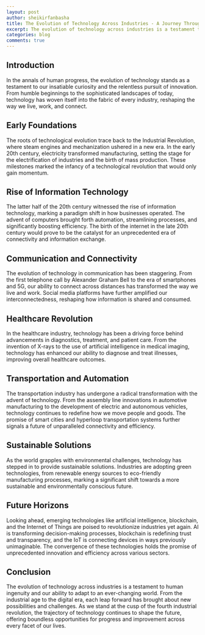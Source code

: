 ```yaml
---
layout: post
author: sheikirfanbasha
title: The Evolution of Technology Across Industries - A Journey Through Time
excerpt: The evolution of technology across industries is a testament to human ingenuity and our ability to adapt to an ever-changing world. From the industrial age to the digital era, each leap forward has brought about new possibilities and challenges. As we stand at the cusp of the fourth industrial revolution, the trajectory of technology continues to shape the future, offering boundless opportunities for progress and improvement across every facet of our lives.
categories: blog
comments: true
---
```


## Introduction

In the annals of human progress, the evolution of technology stands as a testament to our insatiable curiosity and the relentless pursuit of innovation. From humble beginnings to the sophisticated landscapes of today, technology has woven itself into the fabric of every industry, reshaping the way we live, work, and connect.

## Early Foundations

The roots of technological evolution trace back to the Industrial Revolution, where steam engines and mechanization ushered in a new era. In the early 20th century, electricity transformed manufacturing, setting the stage for the electrification of industries and the birth of mass production. These milestones marked the infancy of a technological revolution that would only gain momentum.

## Rise of Information Technology

The latter half of the 20th century witnessed the rise of information technology, marking a paradigm shift in how businesses operated. The advent of computers brought forth automation, streamlining processes, and significantly boosting efficiency. The birth of the internet in the late 20th century would prove to be the catalyst for an unprecedented era of connectivity and information exchange.

## Communication and Connectivity

The evolution of technology in communication has been staggering. From the first telephone call by Alexander Graham Bell to the era of smartphones and 5G, our ability to connect across distances has transformed the way we live and work. Social media platforms have further amplified our interconnectedness, reshaping how information is shared and consumed.

## Healthcare Revolution

In the healthcare industry, technology has been a driving force behind advancements in diagnostics, treatment, and patient care. From the invention of X-rays to the use of artificial intelligence in medical imaging, technology has enhanced our ability to diagnose and treat illnesses, improving overall healthcare outcomes.

## Transportation and Automation

The transportation industry has undergone a radical transformation with the advent of technology. From the assembly line innovations in automotive manufacturing to the development of electric and autonomous vehicles, technology continues to redefine how we move people and goods. The promise of smart cities and hyperloop transportation systems further signals a future of unparalleled connectivity and efficiency.

## Sustainable Solutions

As the world grapples with environmental challenges, technology has stepped in to provide sustainable solutions. Industries are adopting green technologies, from renewable energy sources to eco-friendly manufacturing processes, marking a significant shift towards a more sustainable and environmentally conscious future.

## Future Horizons

Looking ahead, emerging technologies like artificial intelligence, blockchain, and the Internet of Things are poised to revolutionize industries yet again. AI is transforming decision-making processes, blockchain is redefining trust and transparency, and the IoT is connecting devices in ways previously unimaginable. The convergence of these technologies holds the promise of unprecedented innovation and efficiency across various sectors.

## Conclusion

The evolution of technology across industries is a testament to human ingenuity and our ability to adapt to an ever-changing world. From the industrial age to the digital era, each leap forward has brought about new possibilities and challenges. As we stand at the cusp of the fourth industrial revolution, the trajectory of technology continues to shape the future, offering boundless opportunities for progress and improvement across every facet of our lives.
